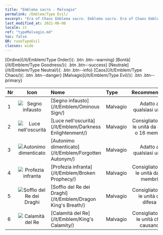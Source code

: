 ```yaml
---
title: "Emblema sacro - Malvagio"
permalink: /Emblem/Type Evil/
excerpt: "Era of Chaos Emblema sacro. Emblema sacro. Era of Chaos Emblema sacro Malvagio. Era of Chaos Malvagio"
last_modified_at: 2021-06-08
locale: it
ref: "typeMalvagio.md"
toc: false
QR: runeTypeEvil
classes: wide
---
```


  [Ordine](/it/Emblem/Type Order/){: .btn .btn--warning}   [Bontà](/it/Emblem/Type Goodness/){: .btn .btn--success}   [Neutrale](/it/Emblem/Type Neutral/){: .btn .btn--info}   [Caos](/it/Emblem/Type Chaos/){: .btn .btn--danger}   [Malvagio](/it/Emblem/Type Evil/){: .btn .btn--primary} 

  |  Nr  | Icon |             Nome            |    Type    |   Recommended   |
  |:-----|:--:|:----------------------------|:-----------|:---------------:|
  | 1 | ![Segno infausto](/images/r/rune_icon_504.png) | [Segno infausto](/it/Emblem/Ominous Sign/) | Malvagio | Adatto a qualsiasi unità | 
  | 2 | ![Luce nell'oscurità](/images/r/rune_icon_506.png) | [Luce nell'oscurità](/it/Emblem/Darkness Enlightenment/) | Malvagio | Consigliato per le unità da 4, 9 o 16 membri | 
  | 3 | ![Autonimo dimenticato](/images/r/rune_icon_501.png) | [Autonimo dimenticato](/it/Emblem/Forgotten Autonym/) | Malvagio | Adatto a qualsiasi unità | 
  | 4 | ![Profezia infranta](/images/r/rune_icon_503.png) | [Profezia infranta](/it/Emblem/Broken Prophecy/) | Malvagio | Consigliato per le unità da 9 membri | 
  | 5 | ![Soffio del Re dei Draghi](/images/r/rune_icon_505.png) | [Soffio del Re dei Draghi](/it/Emblem/Dragon King's Breath/) | Malvagio | Consigliato per le unità di difesa | 
  | 6 | ![Calamità del Re](/images/r/rune_icon_502.png) | [Calamità del Re](/it/Emblem/King's Calamity/) | Malvagio | Consigliato per le unità che causano <Combustione> | 
